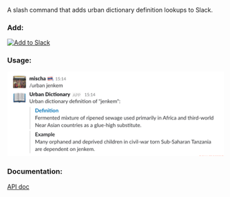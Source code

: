 A slash command that adds urban dictionary definition lookups to Slack.

### Add:
<a href="https://slack.com/oauth/authorize?client_id=2716024371.296705110721&scope=commands"><img alt="Add to Slack" height="40" width="139" src="https://platform.slack-edge.com/img/add_to_slack.png" srcset="https://platform.slack-edge.com/img/add_to_slack.png 1x, https://platform.slack-edge.com/img/add_to_slack@2x.png 2x" /></a>

### Usage:
![Usage](example.png)

### Documentation:
[API doc](https://github.com/zdict/zdict/wiki/Urban-dictionary-API-documentation)
